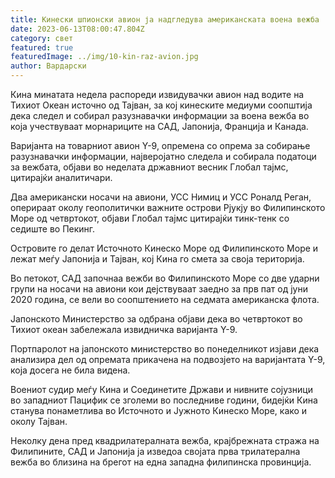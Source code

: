 ```yaml
---
title: Кинески шпионски авион ја надгледува американската воена вежба
date: 2023-06-13T08:00:47.804Z
category: свет
featured: true
featuredImage: ../img/10-kin-raz-avion.jpg
author: Вардарски
---
```

Кина минатата недела распореди извидувачки авион над водите на Тихиот Океан источно од Тајван, за кој кинеските медиуми соопштија дека следел и собирал разузнавачки информации за воена вежба во која учествуваат морнариците на САД, Јапонија, Франција и Канада.

Варијанта на товарниот авион Y-9, опремена со опрема за собирање разузнавачки информации, најверојатно следела и собирала податоци за вежбата, објави во неделата државниот весник Глобал тајмс, цитирајќи аналитичари.

Два американски носачи на авиони, УСС Нимиц и УСС Роналд Реган, оперираат околу геополитички важните острови Рјукју во Филипинското Море од четвртокот, објави Глобал тајмс цитирајќи тинк-тенк со седиште во Пекинг.

Островите го делат Источното Кинеско Море од Филипинското Море и лежат меѓу Јапонија и Тајван, кој Кина го смета за своја територија.

Во петокот, САД започнаа вежби во Филипинското Море со две ударни групи на носачи на авиони кои дејствуваат заедно за прв пат од јуни 2020 година, се вели во соопштението на седмата американска флота.

Јапонското Министерство за одбрана објави дека во четвртокот во Тихиот океан забележала извидничка варијанта Y-9.

Портпаролот на јапонското министерство во понеделникот изјави дека анализира дел од опремата прикачена на подвозјето на варијантата Y-9, која досега не била видена.

Воениот судир меѓу Кина и Соединетите Држави и нивните сојузници во западниот Пацифик се зголеми во последниве години, бидејќи Кина станува понаметлива во Источното и Јужното Кинеско Море, како и околу Тајван.

Неколку дена пред квадрилатералната вежба, крајбрежната стража на Филипините, САД и Јапонија ја изведоа својата прва трилатерална вежба во близина на брегот на една западна филипинска провинција.
